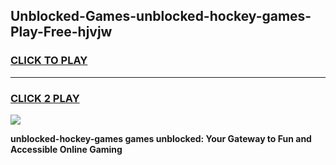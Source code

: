 
## Unblocked-Games-unblocked-hockey-games-Play-Free-hjvjw
<h3>
<a href="https://premium76.site?title=unblocked-hockey-games&ref=23A">CLICK TO PLAY</a></h3>
<hr>

<h3>
<a href="https://premium76.site?title=unblocked-hockey-games&ref=23A">CLICK 2 PLAY</a>
  
</h3>

<a href="https://premium76.site?title=unblocked-hockey-games&ref=23A"><img src="https://clearcache.store/games.png"></a>


**unblocked-hockey-games games unblocked: Your Gateway to Fun and Accessible Online Gaming**
